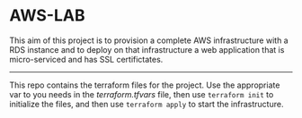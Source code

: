 # AWS-LAB
This aim of this project is to provision a complete AWS infrastructure with a RDS instance and to deploy on that infrastructure  a web application that is micro-serviced and has SSL certifictates.
____________________________
This repo contains the terraform files for the project.
Use the appropriate var to you needs in the *terraform.tfvars* file, then use ``terraform init`` to initialize the files, and then use ``terraform apply`` to start the infrastructure.
